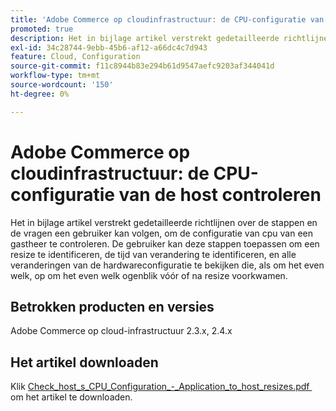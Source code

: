 ```yaml
---
title: 'Adobe Commerce op cloudinfrastructuur: de CPU-configuratie van de host controleren'
promoted: true
description: Het in bijlage artikel verstrekt gedetailleerde richtlijnen over de stappen en de vragen een gebruiker kan volgen, om de configuratie van cpu van een gastheer te controleren. De gebruiker kan deze stappen toepassen om een resize te identificeren, de tijd van verandering te identificeren, en alle veranderingen van de hardwareconfiguratie te bekijken die, als om het even welk, op om het even welk ogenblik vóór of na resize voorkwamen.
exl-id: 34c28744-9ebb-45b6-af12-a66dc4c7d943
feature: Cloud, Configuration
source-git-commit: f11c8944b83e294b61d9547aefc9203af344041d
workflow-type: tm+mt
source-wordcount: '150'
ht-degree: 0%

---
```


# Adobe Commerce op cloudinfrastructuur: de CPU-configuratie van de host controleren

Het in bijlage artikel verstrekt gedetailleerde richtlijnen over de stappen en de vragen een gebruiker kan volgen, om de configuratie van cpu van een gastheer te controleren. De gebruiker kan deze stappen toepassen om een resize te identificeren, de tijd van verandering te identificeren, en alle veranderingen van de hardwareconfiguratie te bekijken die, als om het even welk, op om het even welk ogenblik vóór of na resize voorkwamen.

## Betrokken producten en versies

Adobe Commerce op cloud-infrastructuur 2.3.x, 2.4.x

## Het artikel downloaden

Klik [&#x200B; Check_host_s_CPU_Configuration_-_Application_to_host_resizes.pdf &#x200B;](assets/Check_host_s_CPU_Configuration_-_Application_to_host_resizes.pdf) om het artikel te downloaden.
